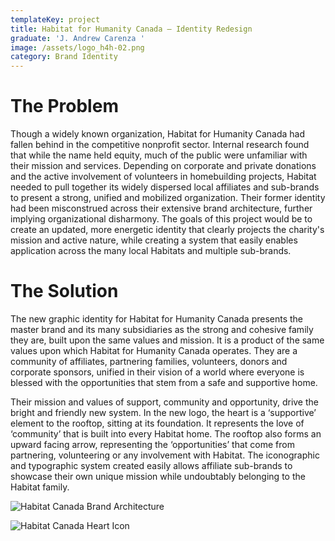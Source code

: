 ```yaml
---
templateKey: project
title: Habitat for Humanity Canada – Identity Redesign
graduate: 'J. Andrew Carenza '
image: /assets/logo_h4h-02.png
category: Brand Identity
---
```

# The Problem

Though a widely known organization, Habitat for Humanity Canada had fallen behind in the competitive nonprofit sector. Internal research found that while the name held equity, much of the public were unfamiliar with their mission and services. Depending on corporate and private donations and the active involvement of volunteers in homebuilding projects, Habitat needed to pull together its widely dispersed local affiliates and sub-brands to present a strong, unified and mobilized organization. Their former identity had been misconstrued across their extensive brand architecture, further implying organizational disharmony. The goals of this project would be to create an updated, more energetic identity that clearly projects the charity's mission and active nature, while creating a system that easily enables application across the many local Habitats and multiple sub-brands.

# The Solution

The new graphic identity for Habitat for Humanity Canada presents the master brand and its many subsidiaries as the strong and cohesive family they are, built upon the same values and mission. It is a product of the same values upon which Habitat for Humanity Canada operates. They are a community of affiliates, partnering families, volunteers, donors and corporate sponsors, unified in their vision of a world where everyone is blessed with the opportunities that stem from a safe and supportive home. 

Their mission and values of support, community and opportunity, drive the bright and friendly new system. In the new logo, the heart is a ‘supportive’ element to the rooftop, sitting at its foundation. It represents the love of ‘community’ that is built into every Habitat home. The rooftop also forms an upward facing arrow, representing the ‘opportunities’ that come from partnering, volunteering or any involvement with Habitat. The iconographic and typographic system created easily allows affiliate sub-brands to showcase their own unique mission while undoubtably belonging to the Habitat family.

![Habitat Canada Brand Architecture](/assets/h4h1.png)

![Habitat Canada Heart Icon](/assets/h4h2.png)
